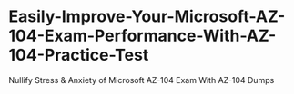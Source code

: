 # Easily-Improve-Your-Microsoft-AZ-104-Exam-Performance-With-AZ-104-Practice-Test
Nullify Stress &amp; Anxiety of Microsoft AZ-104 Exam With AZ-104 Dumps
